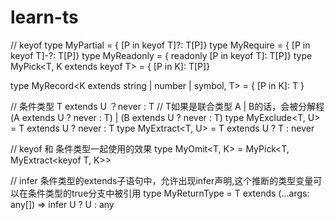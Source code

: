 # learn-ts

// keyof
type MyPartial<T> = { [P in keyof T]?: T[P]}
type MyRequire<T> = { [P in keyof T]-?: T[P]}
type MyReadonly<T> = { readonly [P in keyof T]: T[P]}
type MyPick<T, K extends keyof T> = { [P in K]: T[P]}

type MyRecord<K extends string | number | symbol, T> = { [P in K]: T }

// 条件类型  T extends U ？never : T
// T如果是联合类型 A | B的话，会被分解程 (A extends U ? never : T) | (B extends U ? never : T)
type MyExclude<T, U> = T extends U ? never : T
type MyExtract<T, U> = T extends U ? T : never

// keyof 和 条件类型一起使用的效果
type MyOmit<T, K> = MyPick<T, MyExtract<keyof T, K>>

// infer 条件类型的extends子语句中，允许出现infer声明,这个推断的类型变量可以在条件类型的true分支中被引用
type MyReturnType<T> = T extends (...args: any[]) => infer U ? U : any
